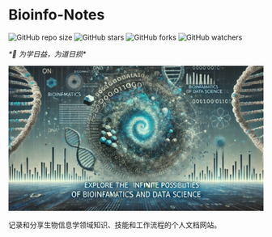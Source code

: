 # Bioinfo-Notes

![GitHub repo size](https://img.shields.io/github/repo-size/yanggwu/Bioinfo-Notes)
![GitHub stars](https://img.shields.io/github/stars/yanggwu/Bioinfo-Notes?style=social)
![GitHub forks](https://img.shields.io/github/forks/yanggwu/Bioinfo-Notes?style=social)
![GitHub watchers](https://img.shields.io/github/watchers/yanggwu/Bioinfo-Notes?style=social)

*\*🔭 为学日益，为道日损\**

![](https://raw.githubusercontent.com/YanggWu/Image/main/markdown_image/Bioinfo-Notes-home-image1.svg)

记录和分享生物信息学领域知识、技能和工作流程的个人文档网站。
